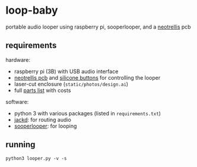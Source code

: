 # loop-baby
portable audio looper using raspberry pi, sooperlooper, and a [neotrellis](https://www.adafruit.com/product/3954) pcb

## requirements

hardware:

- raspberry pi (3B) with USB audio interface
- [neotrellis pcb](https://www.adafruit.com/product/3954) and [silicone buttons](https://www.adafruit.com/product/1611) for controlling the looper
- laser-cut enclosure (`static/photos/design.ai`)
- full [parts list](https://github.com/mobeets/loop-baby/wiki/Parts-list) with costs

software:

- python 3 with various packages (listed in `requirements.txt`)
- [jackd](https://jackaudio.org/): for routing audio
- [sooperlooper](http://essej.net/sooperlooper/): for looping

## running

`python3 looper.py -v -s`
